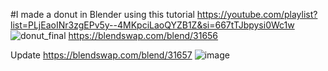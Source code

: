 #I made a donut in Blender using this tutorial 
https://youtube.com/playlist?list=PLjEaoINr3zgEPv5y--4MKpciLaoQYZB1Z&si=667tTJbpysi0Wc1w
![donut_final](https://github.com/user-attachments/assets/a16d43fc-c99f-40d5-a91d-9f9c7928ed83)
https://blendswap.com/blend/31656

Update
https://blendswap.com/blend/31657
![image](https://github.com/user-attachments/assets/575fde18-ba35-42a0-a249-7eff3b0e7c58)
